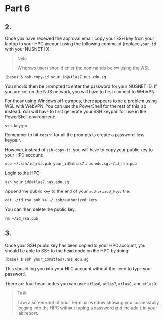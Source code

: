 # Part 6

## 2.
Once you have received the approval email, copy your SSH key from your laptop to your HPC account using the following command (replace `your_id` with your NUSNET ID) 

> <p class="note"> Note
>
> Windows users should enter the commands below using the WSL

```shell
(base) $ ssh-copy-id your_id@atlas7.nus.edu.sg
```

You should then be prompted to enter the password for your NUSNET ID. If you are not on the NUS network, you will have to first connect to WebVPN.

For those using Windows off-campus, there appears to be a problem using WSL with WebVPN. You can use the PowerShell for the rest of this lab instead. You will have to first generate your SSH keypair for use in the PowerShell environment:

```ssh-keygen```

Remember to hit `return` for all the prompts to create a password-less keypair.

However, instead of `ssh-copy-id`, you will have to copy your public key to your HPC account:

```shell
scp ~/.ssh/id_rsa.pub your_id@atlas7.nus.edu.sg:~/id_rsa.pub
```

Login to the HPC:

```shell
ssh your_id@atlas7.nus.edu.sg
```

Append the public key to the end of your `authorized_keys` file:

```shell
cat ~/id_rsa.pub >> ~/.ssh/authorized_keys
```

You can then delete the public key:

```shell
rm ~/id_rsa.pub
```

## 3.
Once your SSH public key has been copied to your HPC account, you should be able to SSH to the head node on the HPC by doing:

```shell
(base) $ ssh your_id@atlas7.nus.edu.sg
```

This should log you into your HPC account without the need to type your password.

There are four head nodes you can use: `atlas6`, `atlas7`, `atlas8`, and `atlas9`.

> <p class="task"> Task
>
> Take a screenshot of your Terminal window showing you successfully logging into the HPC without typing a password and include it in your lab report.